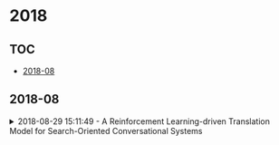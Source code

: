 # 2018

## TOC

- [2018-08](#2018-08)

## 2018-08

<details>

<summary>2018-08-29 15:11:49 - A Reinforcement Learning-driven Translation Model for Search-Oriented Conversational Systems</summary>

- *Wafa Aissa, Laure Soulier, Ludovic Denoyer*

- `1809.01495v1` - [abs](http://arxiv.org/abs/1809.01495v1) - [pdf](http://arxiv.org/pdf/1809.01495v1)

> Search-oriented conversational systems rely on information needs expressed in natural language (NL). We focus here on the understanding of NL expressions for building keyword-based queries. We propose a reinforcement-learning-driven translation model framework able to 1) learn the translation from NL expressions to queries in a supervised way, and, 2) to overcome the lack of large-scale dataset by framing the translation model as a word selection approach and injecting relevance feedback in the learning process. Experiments are carried out on two TREC datasets and outline the effectiveness of our approach.

</details>

